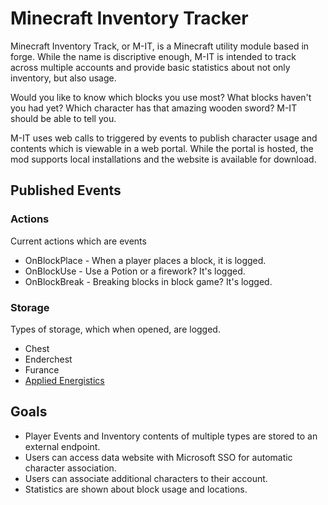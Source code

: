 # Minecraft Inventory Tracker #

Minecraft Inventory Track, or M-IT, is a Minecraft utility module based in forge. While the name is discriptive enough, M-IT is intended to track across multiple accounts and provide basic statistics about not only inventory, but also usage.

Would you like to know which blocks you use most? What blocks haven't you had yet? Which character has that amazing wooden sword?  M-IT should be able to tell you.

M-IT uses web calls to triggered by events to publish character usage and contents which is viewable in a web portal.  While the portal is hosted, the mod supports local installations and the website is available for download.

## Published Events

### Actions
Current actions which are events
* OnBlockPlace - When a player places a block, it is logged.
* OnBlockUse - Use a Potion or a firework? It's logged.
* OnBlockBreak - Breaking blocks in block game? It's logged.

### Storage
Types of storage, which when opened, are logged.
* Chest
* Enderchest
* Furance
* [Applied Energistics](https://appliedenergistics.org/)


## Goals

* Player Events and Inventory contents of multiple types are stored to an external endpoint.
* Users can access data website with Microsoft SSO for automatic character association.
* Users can associate additional characters to their account.
* Statistics are shown about block usage and locations.

